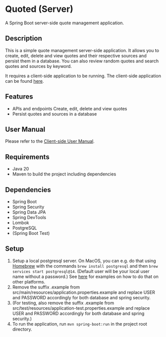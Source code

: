 # Quoted (Server)
A Spring Boot server-side quote management application.

## Description
This is a simple quote management server-side application. It allows you to create, edit, delete and view quotes and their respective sources and persist them in a database. You can also review random quotes and search quotes and sources by keyword.

It requires a client-side application to be running. The client-side application can be found [here](https://github.com/nicoluca/quoted-client).

## Features
- APIs and endpoints Create, edit, delete and view quotes
- Persist quotes and sources in a database

## User Manual
Please refer to the [Client-side User Manual](https://github.com/nicoluca/quoted-client/blob/master/UserManual.md).

## Requirements
- Java 20
- Maven to build the project including dependencies

## Dependencies
- Spring Boot
- Spring Security
- Spring Data JPA
- Spring DevTools
- Lombok
- PostgreSQL
- (Spring Boot Test)

## Setup
1. Setup a local postgresql server. On MacOS, you can e.g. do that using [Homebrew](https://brew.sh) with the commands `brew install postgresql` and then `brew services start postgresql@14`. (Default user will be your local user name without a password.) See [here](https://www.postgresql.org/download/) for examples on how to do that on other platforms.
2. Remove the suffix .example from src/main/resources/application.properties.example and replace USER and PASSWORD accordingly for both database and spring security.
3. (For testing, also remove the suffix .example from src/test/resources/application-test.properties.example and replace USER and PASSWORD accordingly for both database and spring security.)
4. To run the application, run `mvn spring-boot:run` in the project root directory.